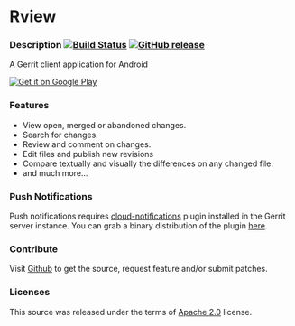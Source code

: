 Rview
=====

### Description [![Build Status](https://travis-ci.org/jruesga/rview.svg?branch=master)](https://travis-ci.org/jruesga/rview/branches) [![GitHub release](https://img.shields.io/github/release/jruesga/rview.svg)]()

A Gerrit client application  for Android

[![Get it on Google Play](https://play.google.com/intl/en_us/badges/images/generic/en_badge_web_generic.png)](https://play.google.com/store/apps/details?id=com.ruesga.rview "Get it on Google Play")


### Features

* View open, merged or abandoned changes.
* Search for changes.
* Review and comment on changes.
* Edit files and publish new revisions
* Compare textually and visually the differences on any changed file.
* and much more...


### Push Notifications

Push notifications requires [cloud-notifications](https://gerrit.googlesource.com/plugins/cloud-notifications) plugin installed in the Gerrit server instance. You can grab a binary distribution of the plugin [here](https://gerrit-ci.gerritforge.com/job/plugin-cloud-notifications-master/lastStableBuild/).


### Contribute

Visit [Github](https://github.com/jruesga/rview) to get the source, request feature and/or submit patches.


### Licenses

This source was released under the terms of [Apache 2.0](http://www.apache.org/licenses/LICENSE-2.0.html) license.
